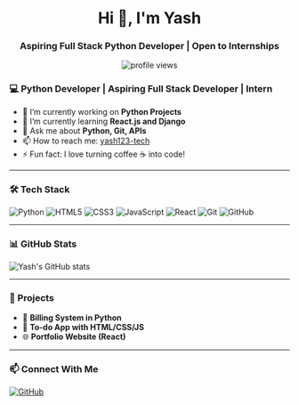 <h1 align="center">Hi 👋, I'm Yash</h1>
<h3 align="center">Aspiring Full Stack Python Developer | Open to Internships</h3>

<p align="center">
  <img src="https://komarev.com/ghpvc/?username=yash123-tech&label=Profile%20views&color=0e75b6&style=flat" alt="profile views" />
</p>


### 💻 Python Developer | Aspiring Full Stack Developer | Intern

- 🔭 I’m currently working on **Python Projects**
- 🌱 I’m currently learning **React.js and Django**
- 💬 Ask me about **Python, Git, APIs**
- 📫 How to reach me: [yash123-tech](https://github.com/yash123-tech)
- ⚡ Fun fact: I love turning coffee ☕ into code!

---

### 🛠️ Tech Stack
![Python](https://img.shields.io/badge/-Python-333333?style=flat&logo=python)
![HTML5](https://img.shields.io/badge/-HTML5-333333?style=flat&logo=html5)
![CSS3](https://img.shields.io/badge/-CSS3-333333?style=flat&logo=css3)
![JavaScript](https://img.shields.io/badge/-JavaScript-333333?style=flat&logo=javascript)
![React](https://img.shields.io/badge/-React-333333?style=flat&logo=react)
![Git](https://img.shields.io/badge/-Git-333333?style=flat&logo=git)
![GitHub](https://img.shields.io/badge/-GitHub-333333?style=flat&logo=github)

---

### 📊 GitHub Stats
![Yash's GitHub stats](https://github-readme-stats.vercel.app/api?username=yash123-tech&show_icons=true&theme=radical)

---

### 📂 Projects
- 💼 **Billing System in Python**
- 📝 **To-do App with HTML/CSS/JS**
- 🌐 **Portfolio Website (React)**

---

### 📫 Connect With Me
[![GitHub](https://img.shields.io/badge/-GitHub-black?style=flat&logo=github)](https://github.com/yash123-tech)
